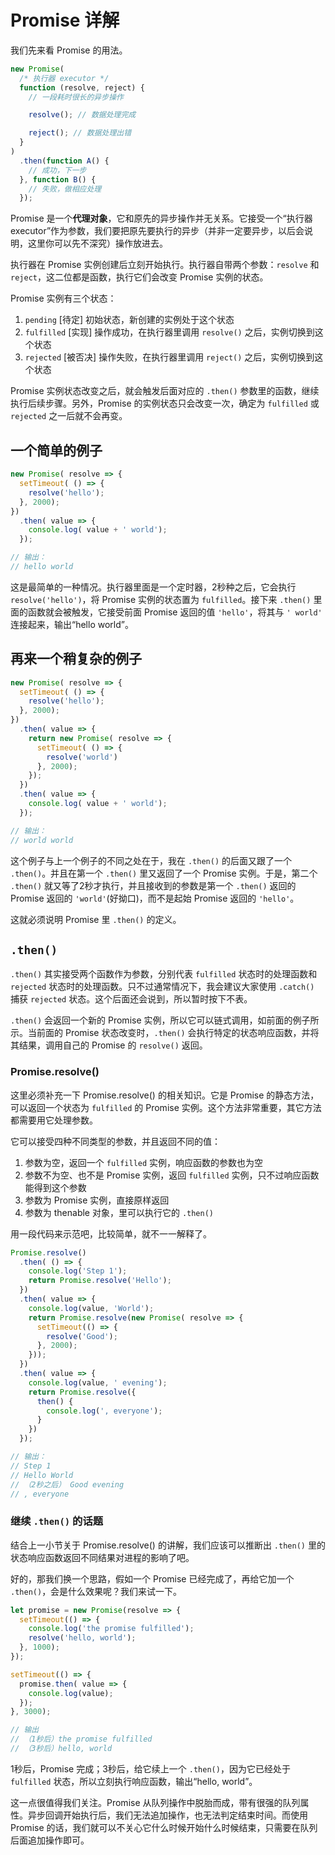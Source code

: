 Promise 详解
========

我们先来看 Promise 的用法。

```javascript
new Promise(
  /* 执行器 executor */
  function (resolve, reject) {
    // 一段耗时很长的异步操作

    resolve(); // 数据处理完成

    reject(); // 数据处理出错
  }
)
  .then(function A() {
    // 成功，下一步
  }, function B() {
    // 失败，做相应处理
  });
```

Promise 是一个**代理对象**，它和原先的异步操作并无关系。它接受一个“执行器 executor”作为参数，我们要把原先要执行的异步（并非一定要异步，以后会说明，这里你可以先不深究）操作放进去。

执行器在 Promise 实例创建后立刻开始执行。执行器自带两个参数：`resolve` 和 `reject`，这二位都是函数，执行它们会改变 Promise 实例的状态。

Promise 实例有三个状态：

1. `pending` [待定] 初始状态，新创建的实例处于这个状态
2. `fulfilled` [实现] 操作成功，在执行器里调用 `resolve()` 之后，实例切换到这个状态
3. `rejected` [被否决] 操作失败，在执行器里调用 `reject()` 之后，实例切换到这个状态

Promise 实例状态改变之后，就会触发后面对应的 `.then()` 参数里的函数，继续执行后续步骤。另外，Promise 的实例状态只会改变一次，确定为 `fulfilled` 或 `rejected` 之一后就不会再变。

## 一个简单的例子

```javascript
new Promise( resolve => {
  setTimeout( () => {
    resolve('hello');
  }, 2000);
})
  .then( value => {
    console.log( value + ' world');
  });

// 输出：
// hello world
```

这是最简单的一种情况。执行器里面是一个定时器，2秒种之后，它会执行 `resolve('hello')`，将 Promise 实例的状态置为 `fulfilled`。接下来 `.then()` 里面的函数就会被触发，它接受前面 Promise 返回的值 `'hello'`，将其与 `' world'` 连接起来，输出“hello world”。

## 再来一个稍复杂的例子

```javascript
new Promise( resolve => {
  setTimeout( () => {
    resolve('hello');
  }, 2000);
})
  .then( value => {
    return new Promise( resolve => {
      setTimeout( () => {
        resolve('world')
      }, 2000);
    });
  })
  .then( value => {
    console.log( value + ' world');
  });

// 输出：
// world world
```

这个例子与上一个例子的不同之处在于，我在 `.then()` 的后面又跟了一个 `.then()`。并且在第一个 `.then()` 里又返回了一个 Promise 实例。于是，第二个 `.then()` 就又等了2秒才执行，并且接收到的参数是第一个 `.then()` 返回的 Promise 返回的 `'world'`(好拗口)，而不是起始 Promise 返回的 `'hello'`。

这就必须说明 Promise 里 `.then()` 的定义。

## `.then()`

`.then()` 其实接受两个函数作为参数，分别代表 `fulfilled` 状态时的处理函数和 `rejected` 状态时的处理函数。只不过通常情况下，我会建议大家使用 `.catch()` 捕获 `rejected` 状态。这个后面还会说到，所以暂时按下不表。

`.then()` 会返回一个新的 Promise 实例，所以它可以链式调用，如前面的例子所示。当前面的 Promise 状态改变时，`.then()` 会执行特定的状态响应函数，并将其结果，调用自己的 Promise 的 `resolve()` 返回。

### Promise.resolve()

这里必须补充一下 Promise.resolve() 的相关知识。它是 Promise 的静态方法，可以返回一个状态为 `fulfilled` 的 Promise 实例。这个方法非常重要，其它方法都需要用它处理参数。

它可以接受四种不同类型的参数，并且返回不同的值：

1. 参数为空，返回一个 `fulfilled` 实例，响应函数的参数也为空
2. 参数不为空、也不是 Promise 实例，返回 `fulfilled` 实例，只不过响应函数能得到这个参数
3. 参数为 Promise 实例，直接原样返回
4. 参数为 thenable 对象，里可以执行它的 `.then()`

用一段代码来示范吧，比较简单，就不一一解释了。

```javascript
Promise.resolve()
  .then( () => {
    console.log('Step 1');
    return Promise.resolve('Hello');
  })
  .then( value => {
    console.log(value, 'World');
    return Promise.resolve(new Promise( resolve => {
      setTimeout(() => {
        resolve('Good');
      }, 2000);
    }));
  })
  .then( value => {
    console.log(value, ' evening');
    return Promise.resolve({
      then() {
        console.log(', everyone');
      }
    })
  });

// 输出：
// Step 1
// Hello World
// （2秒之后） Good evening
// , everyone
```

### 继续 `.then()` 的话题

结合上一小节关于 Promise.resolve() 的讲解，我们应该可以推断出 `.then()` 里的状态响应函数返回不同结果对进程的影响了吧。

好的，那我们换一个思路，假如一个 Promise 已经完成了，再给它加一个 `.then()`，会是什么效果呢？我们来试一下。

```javascript
let promise = new Promise(resolve => {
  setTimeout(() => {
    console.log('the promise fulfilled');
    resolve('hello, world');
  }, 1000);
});

setTimeout(() => {
  promise.then( value => {
    console.log(value);
  });
}, 3000);

// 输出
// （1秒后）the promise fulfilled
// （3秒后）hello, world
```

1秒后，Promise 完成；3秒后，给它续上一个 `.then()`，因为它已经处于 `fulfilled` 状态，所以立刻执行响应函数，输出“hello, world”。

这一点很值得我们关注。Promise 从队列操作中脱胎而成，带有很强的队列属性。异步回调开始执行后，我们无法追加操作，也无法判定结束时间。而使用 Promise 的话，我们就可以不关心它什么时候开始什么时候结束，只需要在队列后面追加操作即可。